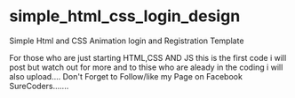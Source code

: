 # simple_html_css_login_design
Simple Html and CSS Animation login and Registration Template

For those who are just starting HTML,CSS AND JS this is the first code i will post but watch out for more and to thise who are aleady in the coding i will also upload....
Don't Forget to Follow/like my Page on Facebook SureCoders.......

